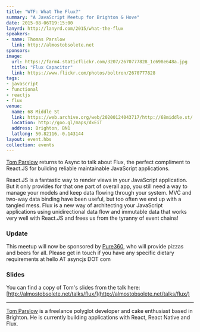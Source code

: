 ```yaml
---
title: "WTF: What The Flux?"
summary: "A JavaScript Meetup for Brighton & Hove"
date: 2015-08-06T19:15:00
lanyrd: http://lanyrd.com/2015/what-the-flux
speakers:
- name: Thomas Parslow
  link: http://almostobsolete.net
sponsors:
image:
  url: https://farm4.staticflickr.com/3207/2670777828_1c698e648a.jpg
  title: "Flux Capacitor"
  link: https://www.flickr.com/photos/boltron/2670777828
tags:
- javascript
- functional
- reactjs
- flux
venue:
  name: 68 Middle St
  link: https://web.archive.org/web/20200124043717/http://68middle.st/
  location: http://goo.gl/maps/dxEiT
  address: Brighton, BN1
  latlong: 50.82116,-0.143144
layout: event.hbs
collection: events
---
```


[Tom Parslow][tom] returns to Async to talk about Flux, the perfect compliment to React.JS for building reliable maintainable JavaScript applications.

React.JS is a fantastic way to render views in your JavaScript application. But it only provides for that one part of overall app, you still need a way to manage your models and keep data flowing through your system. MVC and two-way data binding have been useful, but too often we end up with a tangled mess. Flux is a new way of architecting your JavaScript applications using unidirectional data flow and immutable data that works very well with React.JS and frees us from the tyranny of event chains!

### Update

This meetup will now be sponsored by [Pure360][pure360], who will provide pizzas and beers for all. Please get in touch if you have any specific dietary requirements at hello AT asyncjs DOT com

### Slides

You can find a copy of Tom's slides from the talk here: [http://almostobsolete.net/talks/flux/](http://almostobsolete.net/talks/flux/)

***

[Tom Parslow][tom] is a freelance polyglot developer and cake enthusiast based in Brighton. He is currently building applications with React, React Native and Flux.

[tom]: http://almostobsolete.net
[pure360]: http://www.pure360.com/
